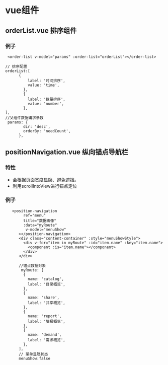 <!--
 * @Date: 2020-04-11 15:45:25
 * @LastEditors: bhwa233
 * @LastEditTime: 2020-04-11 16:45:30
 -->

# vue组件
## orderList.vue 排序组件
### 

### 例子
```
 <order-list v-model="params" :order-list="orderList"></order-list>

// 排序配置
orderList:[
      {
          label: '时间排序',
          value: 'time',
        },
        {
          label: '数量排序',
          value: 'number',
        },
],
//父组件数据请求参数
 params: {
        dir: 'desc',
        orderBy: 'needCount',
      },
```
## positionNavigation.vue 纵向锚点导航栏
### 特性
- 会根据页面宽度显隐、避免遮挡。
- 利用scrollIntoView进行锚点定位

### 例子
```
   <position-navigation
        ref="menu"
        title="数据画像"
        :data="myRoute"
         v-model="menuShow"
      ></position-navigation>
      <div class="content-container" :style="menuShowStyle">
        <div v-for="item in myRoute" :id="item.name" :key="item.name">
          <component :is="item.name"></component>
        </div>
      </div>

      //锚点数据对象
       myRoute: [
        {
          name: 'catalog',
          label: '目录概览',
        },
        {
          name: 'share',
          label: '共享概览',
        },
        {
          name: 'report',
          label: '填报概览',
        },
        {
          name: 'demand',
          label: '需求概览',
        },
      ],
      // 菜单显隐状态
      menuShow:false
```